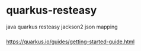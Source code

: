 # quarkus-resteasy
java quarkus resteasy jackson2 json mapping

###
https://quarkus.io/guides/getting-started-guide.html
